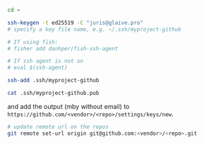 ```sh
cd ~

ssh-keygen -t ed25519 -C "juris@glaive.pro"
# specify a key file name, e.g. ~/.ssh/myproject-github

# If using fish:
# fisher add danhper/fish-ssh-agent

# If ssh agent is not on
# eval $(ssh-agent)

ssh-add .ssh/myproject-github

cat .ssh/myproject-github.pub
```

and add the output (mby without email) to `https://github.com/<vendor>/<repo>/settings/keys/new`.

```sh
# update remote url on the repos
git remote set-url origin git@github.com:<vendor>/<repo>.git
```
